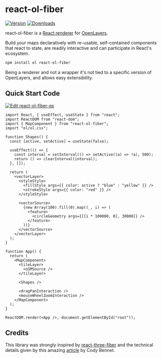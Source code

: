 # react-ol-fiber

[![Version](https://img.shields.io/npm/v/react-ol-fiber)](https://npmjs.com/package/react-ol-fiber)
[![Downloads](https://img.shields.io/npm/dt/react-ol-fiber.svg)](https://npmjs.com/package/react-ol-fiber)

react-ol-fiber is a <a href="https://reactjs.org/docs/codebase-overview.html#renderers">React renderer</a> for <a href="https://openlayers.org/">OpenLayers</a>.

Build your maps declaratively with re-usable, self-contained components that react to state, are readily interactive and can participate in React's ecosystem.

```bash
npm install ol react-ol-fiber
```

Being a renderer and not a wrapper it's not tied to a specific version of OpenLayers, and allows easy extensibility.

## Quick Start Code

[![Edit react-ol-fiber-qs](https://codesandbox.io/static/img/play-codesandbox.svg)](https://codesandbox.io/s/react-ol-fiber-qs-32s5j?fontsize=14&hidenavigation=1&theme=dark&view=preview)

```tsx
import React, { useEffect, useState } from "react";
import ReactDOM from "react-dom";
import { MapComponent } from "react-ol-fiber";
import "ol/ol.css";

function Shapes() {
  const [active, setActive] = useState(false);

  useEffect(() => {
    const interval = setInterval(() => setActive((a) => !a), 500);
    return () => clearInterval(interval);
  }, []);

  return (
    <vectorLayer>
      <styleStyle>
        <fillStyle args={{ color: active ? "blue" : "yellow" }} />
        <strokeStyle args={{ color: "red" }} />
      </styleStyle>

      <vectorSource>
        {new Array(100).fill(0).map((_, i) => (
          <feature>
            <circleGeometry args={[[i * 100000, 0], 30000]} />
          </feature>
        ))}
      </vectorSource>
    </vectorLayer>
  );
}

function App() {
  return (
    <MapComponent>
      <tileLayer>
        <oSMSource />
      </tileLayer>

      <Shapes />

      <dragPanInteraction />
      <mouseWheelZoomInteraction />
    </MapComponent>
  );
}

ReactDOM.render(<App />, document.getElementById("root"));
```

## Credits

This library was strongly inspired by <a href="https://github.com/pmndrs/react-three-fiber">react-three-fiber</a> and the technical details given by this amazing <a href="https://codyb.co/articles/a-technical-breakdown-of-react-three-fiber">article</a> by Cody Bennet.
